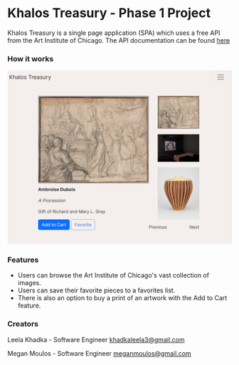 # Khalos Treasury - Phase 1 Project

Khalos Treasury is a single page application (SPA) which uses a free API from the Art Institute of Chicago. The API documentation can be found [here](https://api.artic.edu/docs/#introduction)

### How it works

![alt text](assets/loadingPage.png)

### Features

- Users can browse the Art Institute of Chicago's vast collection of images.
- Users can save their favorite pieces to a favorites list. 
- There is also an option to buy a print of an artwork with the Add to Cart feature. 


### Creators

Leela Khadka - Software Engineer
khadkaleela3@gmail.com

Megan Moulos - Software Engineer
meganmoulos@gmail.com